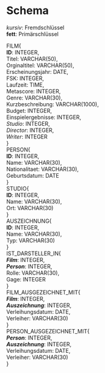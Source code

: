# Schema

*kursiv*: Fremdschlüssel  
**fett**: Primärschlüssel

FILM{  
  **ID**: INTEGER,  
  Titel: VARCHAR(50),  
  Orginaltitel: VARCHAR(50),  
  Erscheinungsjahr: DATE,  
  FSK: INTEGER,  
  Laufzeit: TIME,  
  Metascore: INTEGER,  
  Genre: VARCHAR(30),  
  Kurzbeschreibung: VARCHAR(1000),  
  Budget: INTEGER,  
  Einspielergebnisse: INTEGER,  
  *Studio*: INTEGER,  
  *Director*: INTEGER,  
  *Writer*: INTEGER  
}  
PERSON{  
  **ID**: INTEGER,  
  Name: VARCHAR(30),  
  Nationalitaet: VARCHAR(30),  
  Geburtsdatum: DATE  
}  
STUDIO{  
  **ID**: INTEGER,  
  Name: VARCHAR(30),  
  Ort: VARCHAR(30)  
}  
AUSZEICHNUNG{  
  **ID**: INTEGER,  
  Name: VARCHAR(30),  
  Typ: VARCHAR(30)  
}  
IST_DARSTELLER_IN{  
  ***Film***: INTEGER,  
  ***Person***: INTEGER,  
  Rolle: VARCHAR(30),  
  Gage: INTEGER  
}  
FILM_AUSGEZEICHNET_MIT{  
  ***Film***: INTEGER,  
  ***Auszeichnung***: INTEGER,  
  Verleihungsdatum: DATE,  
  Verleiher: VARCHAR(30)  
}  
PERSON_AUSGEZEICHNET_MIT{  
  ***Person***: INTEGER,  
  ***Auszeichnung***: INTEGER,  
  Verleihungsdatum: DATE,  
  Verleiher: VARCHAR(30)  
}


